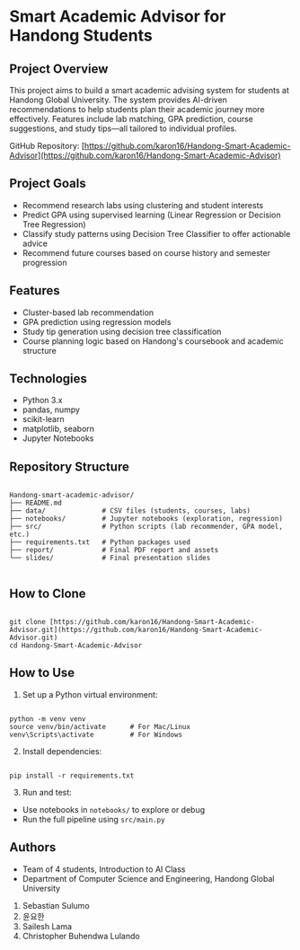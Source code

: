 

# Smart Academic Advisor for Handong Students

## Project Overview

This project aims to build a smart academic advising system for students at Handong Global University. The system provides AI-driven recommendations to help students plan their academic journey more effectively. Features include lab matching, GPA prediction, course suggestions, and study tips—all tailored to individual profiles.

GitHub Repository: [https://github.com/karon16/Handong-Smart-Academic-Advisor](https://github.com/karon16/Handong-Smart-Academic-Advisor)

## Project Goals

- Recommend research labs using clustering and student interests
- Predict GPA using supervised learning (Linear Regression or Decision Tree Regression)
- Classify study patterns using Decision Tree Classifier to offer actionable advice
- Recommend future courses based on course history and semester progression

## Features

- Cluster-based lab recommendation
- GPA prediction using regression models
- Study tip generation using decision tree classification
- Course planning logic based on Handong's coursebook and academic structure

## Technologies

- Python 3.x
- pandas, numpy
- scikit-learn
- matplotlib, seaborn
- Jupyter Notebooks

## Repository Structure

```

Handong-smart-academic-advisor/
├── README.md
├── data/              # CSV files (students, courses, labs)
├── notebooks/         # Jupyter notebooks (exploration, regression)
├── src/               # Python scripts (lab recommender, GPA model, etc.)
├── requirements.txt   # Python packages used
├── report/            # Final PDF report and assets
└── slides/            # Final presentation slides


```

## How to Clone

```

git clone [https://github.com/karon16/Handong-Smart-Academic-Advisor.git](https://github.com/karon16/Handong-Smart-Academic-Advisor.git)
cd Handong-Smart-Academic-Advisor

```

## How to Use

1. Set up a Python virtual environment:
```

python -m venv venv
source venv/bin/activate      # For Mac/Linux
venv\Scripts\activate         # For Windows

```

2. Install dependencies:
```

pip install -r requirements.txt

```

3. Run and test:
- Use notebooks in `notebooks/` to explore or debug
- Run the full pipeline using `src/main.py`

## Authors

- Team of 4 students, Introduction to AI Class
- Department of Computer Science and Engineering, Handong Global University

 1. Sebastian Sulumo
 2. 윤요한
 3. Sailesh Lama
 4. Christopher Buhendwa Lulando




